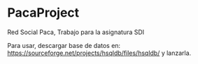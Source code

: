 # PacaProject
Red Social Paca, Trabajo para la asignatura SDI

Para usar, descargar base de datos en: https://sourceforge.net/projects/hsqldb/files/hsqldb/
y lanzarla.
